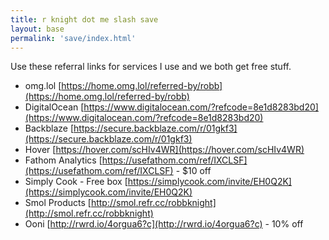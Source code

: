 ```yaml
---
title: r knight dot me slash save
layout: base
permalink: 'save/index.html'
---
```


Use these referral links for services I use and we both get free stuff.

- omg.lol [https://home.omg.lol/referred-by/robb](https://home.omg.lol/referred-by/robb)
- DigitalOcean [https://www.digitalocean.com/?refcode=8e1d8283bd20](https://www.digitalocean.com/?refcode=8e1d8283bd20)
- Backblaze [https://secure.backblaze.com/r/01gkf3](https://secure.backblaze.com/r/01gkf3)
- Hover [https://hover.com/scHIv4WR](https://hover.com/scHIv4WR)
- Fathom Analytics [https://usefathom.com/ref/IXCLSF](https://usefathom.com/ref/IXCLSF) - $10 off
- Simply Cook - Free box [https://simplycook.com/invite/EH0Q2K](https://simplycook.com/invite/EH0Q2K)
- Smol Products [http://smol.refr.cc/robbknight](http://smol.refr.cc/robbknight)
- Ooni [http://rwrd.io/4orgua6?c](http://rwrd.io/4orgua6?c) - 10% off
